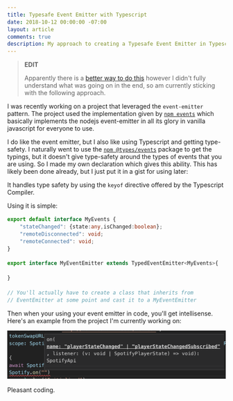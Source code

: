 ```yaml
---
title: Typesafe Event Emitter with Typescript
date: 2018-10-12 00:00:00 -07:00
layout: article
comments: true
description: My approach to creating a Typesafe Event Emitter in Typescript
---
```


> **EDIT**
>
> Apparently there is a [better way to do this](https://medium.com/@bterlson/strongly-typed-event-emitters-2c2345801de8) however I didn't fully understand what was going on in the end, so am currently sticking with the following approach.

I was recently working on a project that leveraged the `event-emitter` pattern.  The project used the implementation given by [`npm events`](https://www.npmjs.com/package/events) which basically implements the nodejs event-emitter in all its glory in vanilla javascript for everyone to use.

I do like the event emitter, but I also like using Typescript and getting type-safety.  I naturally went to use the [`npm @types/events`](https://www.npmjs.com/package/@types/events) package to get the typings, but it doesn't give type-safety around the types of events that you are using.  So I made my own declaration which gives this ability.  This has likely been done already, but I just put it in a gist for using later:

<script src="https://gist.github.com/cjam/fe79fb0f10f91d9bbea62d565c10efae.js"></script>

It handles type safety by using the `keyof` directive offered by the Typescript Compiler.

Using it is simple:

```ts
export default interface MyEvents {
    "stateChanged": {state:any,isChanged:boolean};
    "remoteDisconnected": void;
    "remoteConnected": void;
}

export interface MyEventEmitter extends TypedEventEmitter<MyEvents>{

}

// You'll actually have to create a class that inherits from 
// EventEmitter at some point and cast it to a MyEventEmitter
```

Then when your using your event emitter in code, you'll get intellisense.  Here's an example from the project I'm currently working on:

![Typesafe Event Emitter](/images/event-type-safety.png)

Pleasant coding.